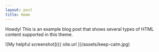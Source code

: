 ```yaml
---
layout: post
title: Home
---
```



<div class="message">
  Howdy! This is an example blog post that shows several types of HTML content supported in this theme.
</div>

![My helpful screenshot]({{ site.url }}/assets/keep-calm.jpg)
